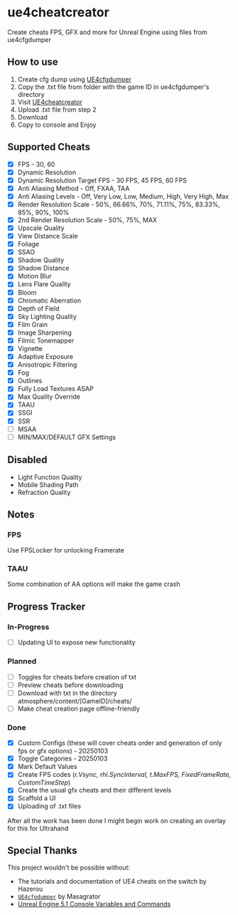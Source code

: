 # ue4cheatcreator
Create cheats FPS, GFX and more for Unreal Engine using files from ue4cfgdumper

## How to use 
1. Create cfg dump using [UE4cfgdumper](https://github.com/masagrator/UE4cfgdumper)
2. Copy the .txt file from folder with the game ID in ue4cfgdumper's directory 
3. Visit [UE4cheatcreator](https://ue4cheatcreator.vercel.app)
4. Upload .txt file from step 2 
5. Download
6. Copy to console and Enjoy 

## Supported Cheats
- [x] FPS - 30, 60
- [x] Dynamic Resolution 
- [x] Dynamic Resolution Target FPS - 30 FPS, 45 FPS, 60 FPS
- [x] Anti Aliasing Method - Off, FXAA, TAA
- [x] Anti Aliasing Levels - Off, Very Low, Low, Medium, High, Very High, Max
- [x] Render Resolution Scale - 50%, 66.66%, 70%, 71.11%, 75%, 83.33%, 85%, 90%, 100%
- [x] 2nd Render Resolution Scale - 50%, 75%, MAX
- [x] Upscale Quality 
- [x] View Distance Scale 
- [x] Foliage 
- [x] SSAO 
- [x] Shadow Quality 
- [x] Shadow Distance
- [x] Motion Blur
- [x] Lens Flare Quality 
- [x] Bloom
- [x] Chromatic Aberration 
- [x] Depth of Field 
- [x] Sky Lighting Quality 
- [x] Film Grain 
- [x] Image Sharpening 
- [x] Filmic Tonemapper
- [x] Vignette 
- [x] Adaptive Exposure
- [x] Anisotropic Filtering 
- [x] Fog 
- [x] Outlines 
- [x] Fully Load Textures ASAP
- [x] Max Quality Override 
- [x] TAAU
- [x] SSGI
- [x] SSR
- [ ] MSAA
- [ ] MIN/MAX/DEFAULT GFX Settings

## Disabled
- Light Function Quality 
- Mobile Shading Path 
- Refraction Quality 

## Notes
### FPS 
Use FPSLocker for unlocking Framerate

### TAAU 
Some combination of AA options will make the game crash

## Progress Tracker
### In-Progress
- [ ] Updating UI to expose new functionality
### Planned
- [ ]  Toggles for cheats before creation of txt
- [ ]  Preview cheats before downloading
- [ ]  Download with txt in the directory atmosphere/content/[GameID]/cheats/
- [ ]  Make cheat creation page offline-friendly
### Done
- [x] Custom Configs (these will cover cheats order and generation of only fps or gfx options) - 20250103
- [x] Toggle Categories - 20250103
- [x] Mark Default Values
- [x] Create FPS codes (_r.Vsync, rhi.SyncInterval, t.MaxFPS, FixedFrameRate, CustomTimeStep_)
- [x] Create the usual gfx cheats and their different levels
- [x] Scaffold a UI
- [x] Uploading of .txt files

After all the work has been done I might begin work on creating an overlay for this for Ultrahand

## Special Thanks
This project wouldn't be possible without:
- The tutorials and documentation of UE4 cheats on the switch by Hazerou 
- [`UE4cfgdumper`](https://github.com/masagrator/UE4cfgdumper) by Masagrator
- [Unreal Engine 5.1 Console Variables and Commands](https://framedsc.com/GeneralGuides/ue5_commands.htm)
